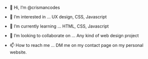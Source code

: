 - 👋 Hi, I’m @crismancodes
- 👀 I’m interested in ...
UX design, CSS, Javascript

- 🌱 I’m currently learning ...
HTML, CSS, Javascript

- 💞️ I’m looking to collaborate on ...
Any kind of web design project

- 📫 How to reach me ...
DM me on my contact page on my personal website.

<!---
crismancodes/crismancodes is a ✨ special ✨ repository because its `README.md` (this file) appears on your GitHub profile.
You can click the Preview link to take a look at your changes.
--->
